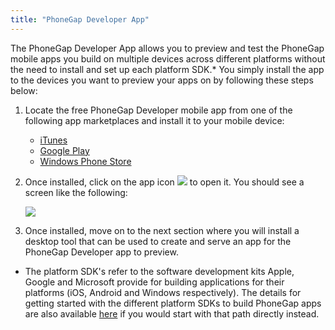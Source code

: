 ```yaml
---
title: "PhoneGap Developer App"
---
```

The PhoneGap Developer App allows you to preview and test the PhoneGap mobile apps you build on multiple devices across different platforms without the need to install and set up each platform SDK.*  You simply install the app to the devices you want to preview your apps on by following these steps below:

1. Locate the free PhoneGap Developer mobile app from one of the following app marketplaces and install it to your mobile device:

	- [iTunes](https://itunes.apple.com/app/id843536693)
	- [Google Play](https://play.google.com/store/apps/details?id=com.adobe.phonegap.app)
	- [Windows Phone Store](http://www.windowsphone.com/en-us/store/app/phonegap-developer/5c6a2d1e-4fad-4bf8-aaf7-71380cc84fe3)

2. Once installed, click on the app icon ![](/images/dev-app-icon.png) to open it. You should see a screen like the following:

	![](/images/dev-app-main.jpg)

3. Once installed, move on to the next section where you will install a desktop tool that can be used to create and serve an app for the PhoneGap Developer app to preview.

* The platform SDK's refer to the software development kits Apple, Google and Microsoft provide for building applications for their platforms (iOS, Android and Windows respectively). The details for getting started with the different platform SDKs to build PhoneGap apps are also available [here](http://docs.phonegap.com/en/edge/guide_platforms_index.md.html#Platform%20Guides) if you would start with that path directly instead. 